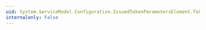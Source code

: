 ```yaml
---
uid: System.ServiceModel.Configuration.IssuedTokenParametersElement.TokenType
internalonly: False
---
```

